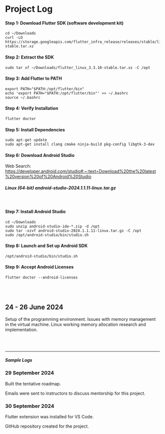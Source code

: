 # Project Log 

#### Step 1: Download Flutter SDK (software development kit) 
```
cd ~/Downloads
curl -LO https://storage.googleapis.com/flutter_infra_release/releases/stable/linux/flutter_linux_3.3.10-stable.tar.xz
```

#### Step 2: Extract the SDK 
```
sudo tar xf ~/Downloads/flutter_linux_3.3.10-stable.tar.xz -C /opt
``` 

#### Step 3: Add Flutter to PATH 
```
export PATH="$PATH:/opt/flutter/bin"
echo 'export PATH="$PATH:/opt/flutter/bin"' >> ~/.bashrc
source ~/.bashrc
```

#### Step 4: Verify Installation 
```
flutter doctor
``` 

#### Step 5: Install Dependencies 
```
sudo apt-get update
sudo apt-get install clang cmake ninja-build pkg-config libgtk-3-dev
```

#### Step 6: Download Android Studio 
Web Search: https://developer.android.com/studio#:~:text=Download%20the%20latest%20version%20of%20Android%20Studio
<br> 
##### Linux (64-bit) *android-studio-2024.1.1.11-linux.tar.gz* 
<br> 

#### Step 7: Install Android Studio 
```
cd ~/Downloads
sudo unzip android-studio-ide-*.zip -d /opt
sudo tar -xzvf android-studio-2024.1.1.11-linux.tar.gz -C /opt
sudo /opt/android-studio/bin/studio.sh
```

#### Step 8: Launch and Set up Android SDK 
```
/opt/android-studio/bin/studio.sh
```

#### Step 9: Accept Android Licenses 
```
flutter doctor --android-licenses 
```



<br><br>

## 24 - 26 June 2024
Setup of the programming environment. 
Issues with memory management in the virtual machine. 
Linux working memory allocation research and implementation. 

<br><br> 
- - - - - - - - - - - - - - - - - - - - 

#### *Sample Logs*

### 29 September 2024 
Built the tentative roadmap. 

Emails were sent to instructors to discuss mentorship for this project. 

### 30 September 2024 
Flutter extension was installed for VS Code. 

GitHub repository created for the project. 
